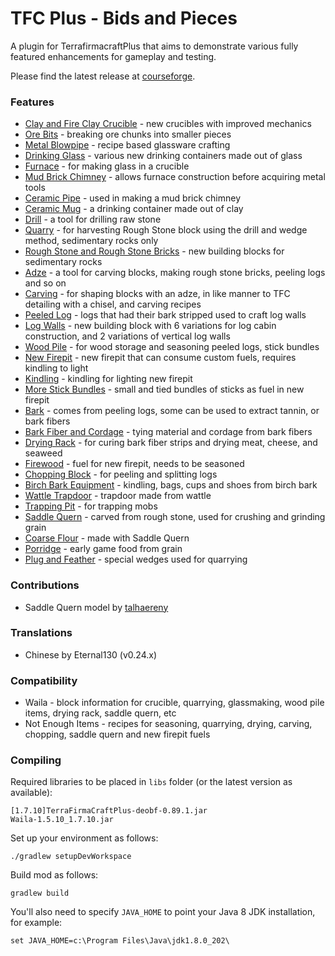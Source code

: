 # TFC Plus - Bids and Pieces
A plugin for TerrafirmacraftPlus that aims to demonstrate various fully featured enhancements for gameplay and testing.

Please find the latest release at [courseforge](https://www.curseforge.com/minecraft/mc-mods/tfcplus-bids).

### Features
* [Clay and Fire Clay Crucible](../../wiki/Crucible) - new crucibles with improved mechanics
* [Ore Bits](../../wiki/Ore-Bits) - breaking ore chunks into smaller pieces
* [Metal Blowpipe](../../wiki/Metal-Blowpipe) - recipe based glassware crafting
* [Drinking Glass](../../wiki/Drinking-Glass) - various new drinking containers made out of glass
* [Furnace](../../wiki/Furnace) - for making glass in a crucible
* [Mud Brick Chimney](../../wiki/Mud-brick-chimney) - allows furnace construction before acquiring metal tools
* [Ceramic Pipe](../../wiki/Ceramic-Pipe) - used in making a mud brick chimney
* [Ceramic Mug](../../wiki/Clay-Mug) - a drinking container made out of clay
* [Drill](../../wiki/Drill) - a tool for drilling raw stone
* [Quarry](../../wiki/Quarry) - for harvesting Rough Stone block using the drill and wedge method, sedimentary rocks only
* [Rough Stone and Rough Stone Bricks](../../wiki/Rough-Stone) - new building blocks for sedimentary rocks
* [Adze](../../wiki/Adze) - a tool for carving blocks, making rough stone bricks, peeling logs and so on
* [Carving](../../wiki/Carving) - for shaping blocks with an adze, in like manner to TFC detailing with a chisel, and carving recipes
* [Peeled Log](../../wiki/Peeled-Log) - logs that had their bark stripped used to craft log walls
* [Log Walls](../../wiki/Log-Wall) - new building block with 6 variations for log cabin construction, and 2 variations of vertical log walls
* [Wood Pile](../../wiki/Wood-Pile) - for wood storage and seasoning peeled logs, stick bundles
* [New Firepit](../../wiki/Firepit) - new firepit that can consume custom fuels, requires kindling to light
* [Kindling](../../wiki/Kindling) - kindling for lighting new firepit
* [More Stick Bundles](../../wiki/Stick-Bundle) - small and tied bundles of sticks as fuel in new firepit
* [Bark](../../wiki/Bark) - comes from peeling logs, some can be used to extract tannin, or bark fibers
* [Bark Fiber and Cordage](../../wiki/Bark-Fiber) - tying material and cordage from bark fibers
* [Drying Rack](../../wiki/Drying-Rack) - for curing bark fiber strips and drying meat, cheese, and seaweed
* [Firewood](../../wiki/Firewood) - fuel for new firepit, needs to be seasoned
* [Chopping Block](../../wiki/Chopping-Block) - for peeling and splitting logs
* [Birch Bark Equipment](../../wiki/Birch-Bark-Sheet) - kindling, bags, cups and shoes from birch bark
* [Wattle Trapdoor](../../wiki/Wattle-Trapdoor) - trapdoor made from wattle
* [Trapping Pit](../../wiki/Trapping-Pit) - for trapping mobs
* [Saddle Quern](../../wiki/Saddle-Quern) - carved from rough stone, used for crushing and grinding grain
* [Coarse Flour](../../wiki/Coarse-Flour) - made with Saddle Quern
* [Porridge](../../wiki/Porridge) - early game food from grain
* [Plug and Feather](../../wiki/Plug-And-Feather) - special wedges used for quarrying

### Contributions

* Saddle Quern model by [talhaereny](../../../../talhaereny)

### Translations

* Chinese by Eternal130 (v0.24.x)

### Compatibility

* Waila - block information for crucible, quarrying, glassmaking, wood pile items, drying rack, saddle quern, etc
* Not Enough Items - recipes for seasoning, quarrying, drying, carving, chopping, saddle quern and new firepit fuels

### Compiling

Required libraries to be placed in `libs` folder (or the latest version as available):
```
[1.7.10]TerraFirmaCraftPlus-deobf-0.89.1.jar
Waila-1.5.10_1.7.10.jar
```

Set up your environment as follows:
```
./gradlew setupDevWorkspace
```

Build mod as follows:
```
gradlew build
```

You'll also need to specify `JAVA_HOME` to point your Java 8 JDK installation, for example:
```
set JAVA_HOME=c:\Program Files\Java\jdk1.8.0_202\
```
